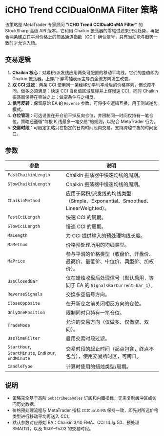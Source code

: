 # iCHO Trend CCIDualOnMA Filter 策略

该策略是 MetaTrader 专家顾问 **“iCHO Trend CCIDualOnMA Filter”** 的 StockSharp 高级 API 版本。它利用 Chaikin 振荡器的零轴过滤来识别趋势，再配合两条建立在平滑价格上的商品通道指数（CCI）确认信号，只有当动能与趋势一致时才允许入场。

## 交易逻辑

1. **Chaikin 核心**：对累积/派发线应用两条可配置的移动平均线，它们的差值即为 Chaikin 振荡器。上穿/下穿零轴表示主导资金流方向发生改变。
2. **双 CCI 过滤**：两条 CCI 使用同一条经移动平均平滑后的价格序列，但长度不同。做多必须满足：快速 CCI 自负值区域反弹并上穿慢速 CCI，同时 Chaikin 振荡器保持在零轴之上；做空条件与之相反。
3. **信号反转**：保留原始 EA 的 `Reverse` 参数，可将多空逻辑互换，用于测试逆势模式。
4. **仓位管理**：可选设置在开仓前平掉反向仓位，并限制同一时间仅持有一笔仓位。策略还遵循“每根 K 线最多一笔交易”的规则，以贴合 MetaTrader 行为。
5. **交易时段**：可限定策略只在指定的日内时间段内交易，支持跨越午夜的时间窗口。

## 参数

| 参数 | 说明 |
|------|------|
| `FastChaikinLength` | Chaikin 振荡器中快速均线的周期。 |
| `SlowChaikinLength` | Chaikin 振荡器中慢速均线的周期。 |
| `ChaikinMethod` | 应用于累积/派发线的均线类型（Simple、Exponential、Smoothed、LinearWeighted）。 |
| `FastCciLength` | 快速 CCI 的周期。 |
| `SlowCciLength` | 慢速 CCI 的周期。 |
| `MaLength` | 为 CCI 提供输入的预处理均线长度。 |
| `MaMethod` | 价格预处理所用的均线类型。 |
| `MaPrice` | 参与平滑的价格类型（收盘价、开盘价、最高价、最低价、中位价、典型价、加权价）。 |
| `UseClosedBar` | 仅在蜡烛收盘后处理信号（默认启用，等同于 EA 的 `SignalsBarCurrent=bar_1`）。 |
| `ReverseSignals` | 交换多空信号方向。 |
| `CloseOpposite` | 在开新仓之前关闭相反方向的仓位。 |
| `OnlyOnePosition` | 限制同时只持有一笔仓位。 |
| `TradeMode` | 允许的交易方向（仅做多、仅做空、双向）。 |
| `UseTimeFilter` | 启用交易时段过滤。 |
| `StartHour`, `StartMinute`, `EndHour`, `EndMinute` | 交易时段的起止时间（起点包含，终点不包含），使用交易所时区，可跨日。 |
| `CandleType` | 计算时使用的蜡烛类型/周期。 |

## 说明

- 策略完全基于高阶 `SubscribeCandles` 订阅和内置指标，无需复制缓冲区或访问历史数据。
- 价格预处理流程与 MetaTrader 指标 `CCIDualOnMA` 保持一致，即先对所选价格类型进行移动平均再送入 CCI。
- 默认参数对应原始 EA：Chaikin 3/10 EMA、CCI 14 与 50、预处理 SMA(12)，以及 10:01–15:02 的交易时段。
